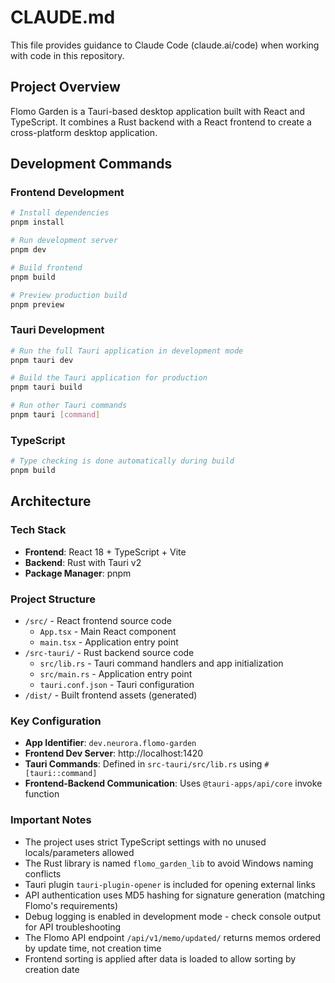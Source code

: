 # CLAUDE.md

This file provides guidance to Claude Code (claude.ai/code) when working with code in this repository.

## Project Overview

Flomo Garden is a Tauri-based desktop application built with React and TypeScript. It combines a Rust backend with a React frontend to create a cross-platform desktop application.

## Development Commands

### Frontend Development
```bash
# Install dependencies
pnpm install

# Run development server
pnpm dev

# Build frontend
pnpm build

# Preview production build
pnpm preview
```

### Tauri Development
```bash
# Run the full Tauri application in development mode
pnpm tauri dev

# Build the Tauri application for production
pnpm tauri build

# Run other Tauri commands
pnpm tauri [command]
```

### TypeScript
```bash
# Type checking is done automatically during build
pnpm build
```

## Architecture

### Tech Stack
- **Frontend**: React 18 + TypeScript + Vite
- **Backend**: Rust with Tauri v2
- **Package Manager**: pnpm

### Project Structure
- `/src/` - React frontend source code
  - `App.tsx` - Main React component
  - `main.tsx` - Application entry point
- `/src-tauri/` - Rust backend source code
  - `src/lib.rs` - Tauri command handlers and app initialization
  - `src/main.rs` - Application entry point
  - `tauri.conf.json` - Tauri configuration
- `/dist/` - Built frontend assets (generated)

### Key Configuration
- **App Identifier**: `dev.neurora.flomo-garden`
- **Frontend Dev Server**: http://localhost:1420
- **Tauri Commands**: Defined in `src-tauri/src/lib.rs` using `#[tauri::command]`
- **Frontend-Backend Communication**: Uses `@tauri-apps/api/core` invoke function

### Important Notes
- The project uses strict TypeScript settings with no unused locals/parameters allowed
- The Rust library is named `flomo_garden_lib` to avoid Windows naming conflicts
- Tauri plugin `tauri-plugin-opener` is included for opening external links
- API authentication uses MD5 hashing for signature generation (matching Flomo's requirements)
- Debug logging is enabled in development mode - check console output for API troubleshooting
- The Flomo API endpoint `/api/v1/memo/updated/` returns memos ordered by update time, not creation time
- Frontend sorting is applied after data is loaded to allow sorting by creation date